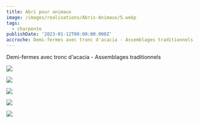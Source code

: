 ```yaml
---
title: Abri pour animaux
image: /images/realisations/Abris-Animaux/5.webp
tags:
  - charpente
publishDate: '2023-01-12T00:00:00.000Z'
accroche: Demi-fermes avec tronc d'acacia - Assemblages traditionnels
---
```


Demi-fermes avec tronc d'acacia - Assemblages traditionnels

![](/images/realisations/Abris-Animaux/1.webp)

![](/images/realisations/Abris-Animaux/2.webp)

![](/images/realisations/Abris-Animaux/3.webp)

![](/images/realisations/Abris-Animaux/4.webp)

![](/images/realisations/Abris-Animaux/5.webp)
